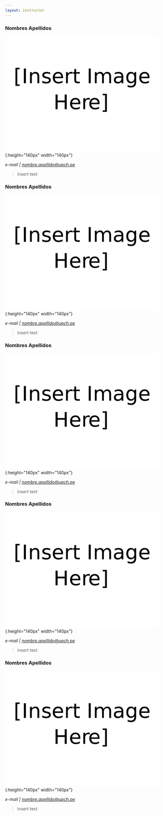 ```yaml
---
layout: instructor
---
```

### Nombres Apellidos
![Alt text](/images/insert_image.png){:height="140px" width="140px"}

*e-mail | nombre.apellido@upch.pe*
><div style="text-align: justify">insert text</div> 

### Nombres Apellidos
![Alt text](/images/insert_image.png){:height="140px" width="140px"}

*e-mail | nombre.apellido@upch.pe*
><div style="text-align: justify">insert text</div> 

### Nombres Apellidos
![Alt text](/images/insert_image.png){:height="140px" width="140px"}

*e-mail | nombre.apellido@upch.pe*
><div style="text-align: justify">insert text</div> 

### Nombres Apellidos
![Alt text](/images/insert_image.png){:height="140px" width="140px"}

*e-mail | nombre.apellido@upch.pe*
><div style="text-align: justify">insert text</div> 

### Nombres Apellidos
![Alt text](/images/insert_image.png){:height="140px" width="140px"}

*e-mail | nombre.apellido@upch.pe*
><div style="text-align: justify">insert text</div> 